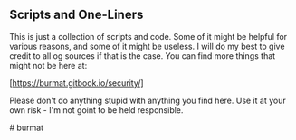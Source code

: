 ## Scripts and One-Liners

This is just a collection of scripts and code. Some of it might be helpful for various reasons, and some of it might be useless. I will do my best to give credit to all og sources if that is the case. You can find more things that might not be here at:

[https://burmat.gitbook.io/security/]

Please don't do anything stupid with anything you find here. Use it at your own risk - I'm not goint to be held responsible.

\# burmat
